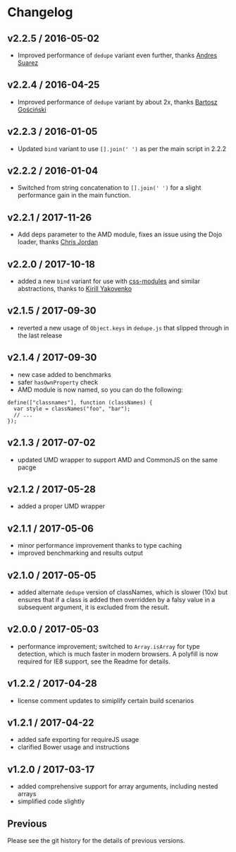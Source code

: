 # Changelog

## v2.2.5 / 2016-05-02

* Improved performance of `dedupe` variant even further, thanks [Andres Suarez](https://github.com/zertosh)

## v2.2.4 / 2016-04-25

* Improved performance of `dedupe` variant by about 2x, thanks [Bartosz Gościński](https://github.com/bgoscinski)

## v2.2.3 / 2016-01-05

* Updated `bind` variant to use `[].join(' ')` as per the main script in 2.2.2

## v2.2.2 / 2016-01-04

* Switched from string concatenation to `[].join(' ')` for a slight performance gain in the main function.

## v2.2.1 / 2017-11-26

* Add deps parameter to the AMD module, fixes an issue using the Dojo loader, thanks [Chris Jordan](https://github.com/flipperkid)

## v2.2.0 / 2017-10-18

* added a new `bind` variant for use with [css-modules](https://github.com/css-modules/css-modules) and similar abstractions, thanks to [Kirill Yakovenko](https://github.com/blia)

## v2.1.5 / 2017-09-30

* reverted a new usage of `Object.keys` in `dedupe.js` that slipped through in the last release

## v2.1.4 / 2017-09-30

* new case added to benchmarks
* safer `hasOwnProperty` check
* AMD module is now named, so you can do the following:

```
define(["classnames"], function (classNames) {
  var style = classNames("foo", "bar");
  // ...
});
```

## v2.1.3 / 2017-07-02

* updated UMD wrapper to support AMD and CommonJS on the same pacge

## v2.1.2 / 2017-05-28

* added a proper UMD wrapper

## v2.1.1 / 2017-05-06

* minor performance improvement thanks to type caching
* improved benchmarking and results output

## v2.1.0 / 2017-05-05

* added alternate `dedupe` version of classNames, which is slower (10x) but ensures that if a class is added then overridden by a falsy value in a subsequent argument, it is excluded from the result.

## v2.0.0 / 2017-05-03

* performance improvement; switched to `Array.isArray` for type detection, which is much faster in modern browsers. A polyfill is now required for IE8 support, see the Readme for details.

## v1.2.2 / 2017-04-28

* license comment updates to simiplify certain build scenarios

## v1.2.1 / 2017-04-22

* added safe exporting for requireJS usage
* clarified Bower usage and instructions

## v1.2.0 / 2017-03-17

* added comprehensive support for array arguments, including nested arrays
* simplified code slightly

## Previous

Please see the git history for the details of previous versions.
